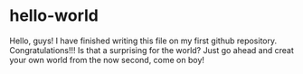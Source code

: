 # hello-world

Hello, guys!
I have finished writing this file on my first github repository. Congratulations!!!
Is that a surprising for the world? Just go ahead and creat your own world from the now second, come on boy!
